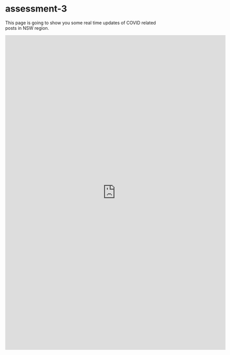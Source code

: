 # assessment-3

This page is going to show you some real time updates of COVID related posts in NSW region.

<iframe src="https://www.facebook.com/plugins/page.php?href=https%3A%2F%2Fwww.facebook.com%2Fcoronavirus_info%2F%3Fpage_source%3Dcovid_skewer%26hoisted_module_type%3Dmythbusters%26hoisted_module_types[0]%3Dmythbusters%26hoisted_module_types[1]%3Dprevention_tips%26hoisted_module_types[2]%3Dprevention_tips_refresh%26hoisted_module_types[3]%3Dupdate&tabs=timeline&width=700&height=1000&small_header=false&adapt_container_width=true&hide_cover=true&show_facepile=true&appId" width="700" height="1000" style="border:none;overflow:hidden" scrolling="no" frameborder="0" allowfullscreen="true" allow="autoplay; clipboard-write; encrypted-media; picture-in-picture; web-share"></iframe>

